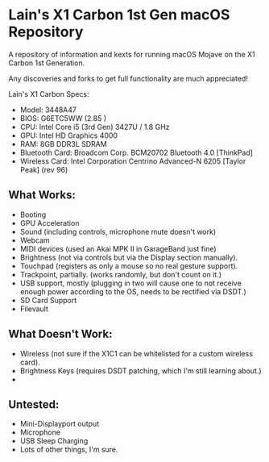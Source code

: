 # Lain's X1 Carbon 1st Gen macOS Repository
A repository of information and kexts for running macOS Mojave on the X1 Carbon 1st Generation.

Any discoveries and forks to get full functionality are much appreciated!

Lain's X1 Carbon Specs:
- Model: 3448A47
- BIOS: G6ETC5WW (2.85 )
- CPU: Intel Core i5 (3rd Gen) 3427U / 1.8 GHz 
- GPU: Intel HD Graphics 4000 
- RAM: 8GB DDR3L SDRAM
- Bluetooth Card: Broadcom Corp. BCM20702 Bluetooth 4.0 [ThinkPad]
- Wireless Card: Intel Corporation Centrino Advanced-N 6205 [Taylor Peak] (rev 96)

## What Works:
- Booting
- GPU Acceleration
- Sound (including controls, microphone mute doesn't work)
- Webcam
- MIDI devices (used an Akai MPK II in GarageBand just fine)
- Brightness (not via controls but via the Display section manually).
- Touchpad (registers as only a mouse so no real gesture support).
- Trackpoint, partially. (works randomly, but don't count on it.)
- USB support, mostly (plugging in two will cause one to not receive enough power according to the OS, needs to be rectified via DSDT.)
- SD Card Support
- Filevault

## What Doesn't Work:
- Wireless (not sure if the X1C1 can be whitelisted for a custom wireless card).
- Brightness Keys (requires DSDT patching, which I'm still learning about.)
- 
## Untested:
- Mini-Displayport output
- Microphone
- USB Sleep Charging
- Lots of other things, I'm sure. 
